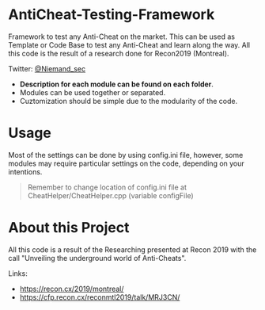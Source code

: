 # AntiCheat-Testing-Framework
Framework to test any Anti-Cheat on the market. This can be used as Template or Code Base to test any Anti-Cheat and learn along the way.
All this code is the result of a research done for Recon2019 (Montreal). 

Twitter: [@Niemand_sec](https://twitter.com/niemand_sec)

- **Description for each module can be found on each folder**.
- Modules can be used together or separated. 
- Cuztomization should be simple due to the modularity of the code.

# Usage

Most of the settings can be done by using config.ini file, however, some modules may require particular settings on the code, depending on your intentions.

> Remember to change location of config.ini file at CheatHelper/CheatHelper.cpp (variable configFile)

# About this Project

All this code is a result of the Researching presented at Recon 2019 with the call "Unveiling the underground world of Anti-Cheats".

Links: 
- https://recon.cx/2019/montreal/
- https://cfp.recon.cx/reconmtl2019/talk/MRJ3CN/
